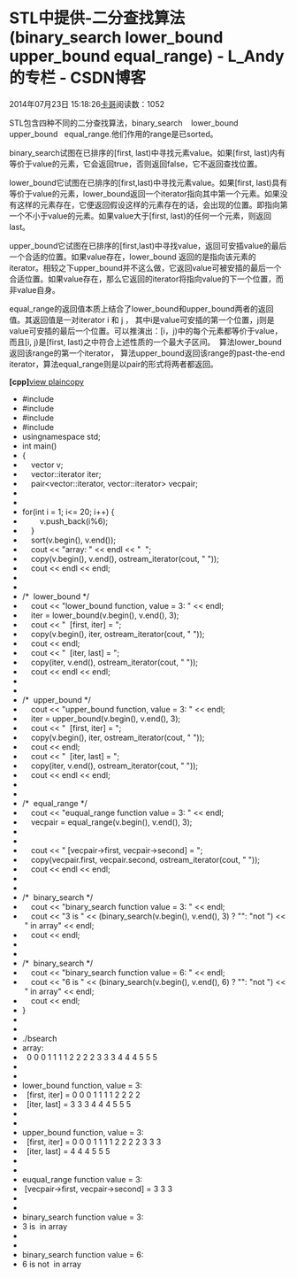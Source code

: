 # STL中提供-二分查找算法(binary_search lower_bound upper_bound equal_range) - L_Andy的专栏 - CSDN博客

2014年07月23日 15:18:26[卡哥](https://me.csdn.net/L_Andy)阅读数：1052



STL包含四种不同的二分查找算法，binary_search    lower_bound  upper_bound   equal_range.他们作用的range是已sorted。

binary_search试图在已排序的[first, last)中寻找元素value。如果[first, last)内有等价于value的元素，它会返回true，否则返回false，它不返回查找位置。

lower_bound它试图在已排序的[first,last)中寻找元素value。如果[first, last)具有等价于value的元素，lower_bound返回一个iterator指向其中第一个元素。如果没有这样的元素存在，它便返回假设这样的元素存在的话，会出现的位置。即指向第一个不小于value的元素。如果value大于[first, last)的任何一个元素，则返回last。

upper_bound它试图在已排序的[first,last)中寻找value，返回可安插value的最后一个合适的位置。如果value存在，lower_bound 返回的是指向该元素的iterator。相较之下upper_bound并不这么做，它返回value可被安插的最后一个合适位置。如果value存在，那么它返回的iterator将指向value的下一个位置，而非value自身。

equal_range的返回值本质上结合了lower_bound和upper_bound两者的返回值。其返回值是一对iterator i 和 j ， 其中i是value可安插的第一个位置，j则是value可安插的最后一个位置。可以推演出：[i，j)中的每个元素都等价于value，而且[i, j)是[first, last)之中符合上述性质的一个最大子区间。  算法lower_bound返回该range的第一个iterator， 算法upper_bound返回该range的past-the-end iterator，算法equal_range则是以pair的形式将两者都返回。


**[cpp]**[view
 plain](http://blog.csdn.net/zhongkeli/article/details/6883288#)[copy](http://blog.csdn.net/zhongkeli/article/details/6883288#)

- #include <algorithm>
- #include <iostream>
- #include <iterator>
- #include <vector>
- usingnamespace std;  
- int main()  
- {  
-     vector<int> v;  
-     vector<int>::iterator iter;  
-     pair<vector<int>::iterator, vector<int>::iterator> vecpair;  
- 
- 
- for(int i = 1; i<= 20; i++) {  
-         v.push_back(i%6);  
-     }  
-     sort(v.begin(), v.end());  
-     cout << "array: " << endl << "  ";  
-     copy(v.begin(), v.end(), ostream_iterator<int>(cout, " "));  
-     cout << endl << endl;  
- 
- 
- /*  lower_bound */
-     cout << "lower_bound function, value = 3: " << endl;  
-     iter = lower_bound(v.begin(), v.end(), 3);  
-     cout << "  [first, iter] = ";  
-     copy(v.begin(), iter, ostream_iterator<int>(cout, " "));  
-     cout << endl;  
-     cout << "  [iter, last] = ";  
-     copy(iter, v.end(), ostream_iterator<int>(cout, " "));  
-     cout << endl << endl;  
- 
- 
- /*  upper_bound */
-     cout << "upper_bound function, value = 3: " << endl;  
-     iter = upper_bound(v.begin(), v.end(), 3);  
-     cout << "  [first, iter] = ";  
-     copy(v.begin(), iter, ostream_iterator<int>(cout, " "));  
-     cout << endl;  
-     cout << "  [iter, last] = ";  
-     copy(iter, v.end(), ostream_iterator<int>(cout, " "));  
-     cout << endl << endl;  
- 
- 
- /*  equal_range */
-     cout << "euqual_range function value = 3: " << endl;  
-     vecpair = equal_range(v.begin(), v.end(), 3);  
- 
- 
-     cout << " [vecpair->first, vecpair->second] = ";  
-     copy(vecpair.first, vecpair.second, ostream_iterator<int>(cout, " "));  
-     cout << endl << endl;  
- 
- 
- /*  binary_search */
-     cout << "binary_search function value = 3: " << endl;  
-     cout << "3 is " << (binary_search(v.begin(), v.end(), 3) ? "": "not ") << " in array" << endl;  
-     cout << endl;  
- 
- 
- /*  binary_search */
-     cout << "binary_search function value = 6: " << endl;  
-     cout << "6 is " << (binary_search(v.begin(), v.end(), 6) ? "": "not ") << " in array" << endl;  
-     cout << endl;  
- }  
- 
- 
- ./bsearch   
- array:   
-   0 0 0 1 1 1 1 2 2 2 2 3 3 3 4 4 4 5 5 5   
- 
- 
- lower_bound function, value = 3:   
-   [first, iter] = 0 0 0 1 1 1 1 2 2 2 2   
-   [iter, last] = 3 3 3 4 4 4 5 5 5   
- 
- 
- upper_bound function, value = 3:   
-   [first, iter] = 0 0 0 1 1 1 1 2 2 2 2 3 3 3   
-   [iter, last] = 4 4 4 5 5 5   
- 
- 
- euqual_range function value = 3:   
-  [vecpair->first, vecpair->second] = 3 3 3   
- 
- 
- binary_search function value = 3:   
- 3 is  in array  
- 
- 
- binary_search function value = 6:   
- 6 is not  in array  


